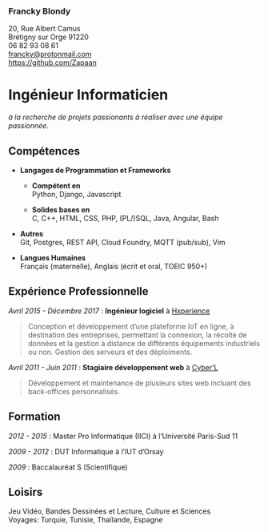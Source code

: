 <div id="header">

### Francky Blondy

20, Rue Albert Camus  
Brétigny sur Orge 91220  
06 82 93 08 61  
<francky@protonmail.com>  
<https://github.com/Zapaan>

</div>

# Ingénieur Informaticien

*à la recherche de projets passionants à réaliser avec une équipe
passionnée.*

## Compétences

  - **Langages de Programmation et Frameworks**
    
      - **Compétent en**  
        Python, Django, Javascript
    
      - **Solides bases en**  
        C, C++, HTML, CSS, PHP, (PL/)SQL, Java, Angular, Bash

  - **Autres**  
    Git, Postgres, REST API, Cloud Foundry, MQTT (pub/sub), Vim

  - **Langues Humaines**  
    Français (maternelle), Anglais (écrit et oral, TOEIC 950+)

## Expérience Professionnelle

*Avril 2015 - Décembre 2017* : **Ingénieur logiciel** à
[Hxperience](https://www.hxperience.com)

<div class="indented-p">

> Conception et développement d’une plateforme IoT en ligne, à
> destination des entreprises, permettant la connexion, la récolte de
> données et la gestion à distance de différents équipements industriels
> ou non. Gestion des serveurs et des déploiments.

</div>

*Avril 2011 - Juin 2011* : **Stagiaire développement web** à
[Cyber’L](https://www.cyber-l.com/)

<div class="indented-p">

> Développement et maintenance de plusieurs sites web incluant des
> back-offices personnalisés.

</div>

## Formation

*2012 - 2015* : Master Pro Informatique (IICI) à l’Université Paris-Sud
11

*2009 - 2012* : DUT Informatique à l’IUT d’Orsay

*2009* : Baccalauréat S (Scientifique)

## Loisirs

Jeu Vidéo, Bandes Dessinées et Lecture, Culture et Sciences  
Voyages: Turquie, Tunisie, Thaïlande, Espagne
